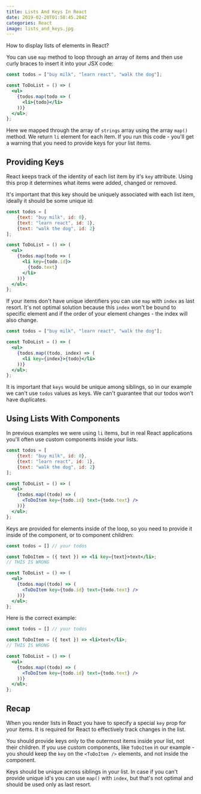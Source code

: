 ```yaml
---
title: Lists And Keys In React
date: 2019-02-20T01:58:45.284Z
categories: React
image: lists_and_keys.jpg
---
```


How to display lists of elements in React?

You can use `map` method to loop through an array of items and then use curly braces to insert it into your JSX code:

```jsx
const todos = ["buy milk", "learn react", "walk the dog"];

const ToDoList = () => (
  <ul>
    {todos.map(todo => (
      <li>{todo}</li>
    ))}
  </ul>;
};
```

Here we mapped through the array of `strings` array using the array `map()` method. We return `li` element for each item. If you run this code - you'll get a warning that you need to provide keys for your list items.

## Providing Keys

React keeps track of the identity of each list item by it's `key` attribute. Using this prop it determines what items were added, changed or removed.

It's important that this key should be uniquely associated with each list item, ideally it should be some unique id:

```jsx
const todos = [
    {text: "buy milk", id: 0},
    {text: "learn react", id: 1},
    {text: "walk the dog", id: 2}
];

const ToDoList = () => (
  <ul>
    {todos.map(todo => (
      <li key={todo.id}>
        {todo.text}
      </li>
    ))}
  </ul>;
};
```

If your items don't have unique identifiers you can use `map` with `index` as last resort. It's not optimal solution because this `index` won't be bound to specific element and if the order of your element changes - the index will also change.

```jsx
const todos = ["buy milk", "learn react", "walk the dog"];

const ToDoList = () => (
  <ul>
    {todos.map((todo, index) => (
      <li key={index}>{todo}</li>
    ))}
  </ul>;
};
```

It is important that `keys` would be unique among siblings, so in our example we can't use `todos` values as keys. We can't guarantee that our todos won't have duplicates.

## Using Lists With Components

In previous examples we were using `li` items, but in real React applications you'll often use custom components inside your lists.

```jsx
const todos = [
    {text: "buy milk", id: 0},
    {text: "learn react", id: 1},
    {text: "walk the dog", id: 2}
];

const ToDoList = () => (
  <ul>
    {todos.map((todo) => (
      <ToDoItem key={todo.id} text={todo.text} />
    ))}
  </ul>;
};
```

Keys are provided for elements inside of the loop, so you need to provide it inside of the component, or to component children:

```jsx
const todos = [] // your todos

const ToDoItem = ({ text }) => <li key={text}>text</li>;
// THIS IS WRONG

const ToDoList = () => (
  <ul>
    {todos.map((todo) => (
      <ToDoItem key={todo.id} text={todo.text} />
    ))}
  </ul>;
};
```

Here is the correct example:

```jsx
const todos = [] // your todos

const ToDoItem = ({ text }) => <li>text</li>;
// THIS IS WRONG

const ToDoList = () => (
  <ul>
    {todos.map((todo) => (
      <ToDoItem key={todo.id} text={todo.text} />
    ))}
  </ul>;
};
```

## Recap

When you render lists in React you have to specify a special `key` prop for your items. It is required for React to effectively track changes in the list.

You should provide keys only to the outermost items inside your list, not their children.
If you use custom components, like `ToDoItem` in our example - you should keep the `key` on the `<ToDoItem />` elements, and not inside the component.

Keys should be unique across siblings in your list. In case if you can't provide unique id's you can use `map()` with `index`, but that's not optimal and should be used only as last resort.
